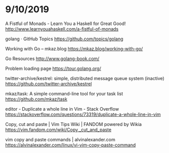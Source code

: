 # 9/10/2019

A Fistful of Monads - Learn You a Haskell for Great Good!
http://www.learnyouahaskell.com/a-fistful-of-monads

golang · GitHub Topics
https://github.com/topics/golang

Working with Go – mkaz.blog
https://mkaz.blog/working-with-go/

Go Resources
http://www.golang-book.com/

Problem loading page
https://tour.golang.org/

twitter-archive/kestrel: simple, distributed message queue system (inactive)
https://github.com/twitter-archive/kestrel

mkaz/task: A simple command-line tool for your task list
https://github.com/mkaz/task

editor - Duplicate a whole line in Vim - Stack Overflow
https://stackoverflow.com/questions/73319/duplicate-a-whole-line-in-vim

Copy, cut and paste | Vim Tips Wiki | FANDOM powered by Wikia
https://vim.fandom.com/wiki/Copy,_cut_and_paste

vim copy and paste commands | alvinalexander.com
https://alvinalexander.com/linux/vi-vim-copy-paste-command




